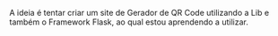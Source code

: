 A ideia é tentar criar um site de Gerador de QR Code utilizando a Lib <qrcode> e também o Framework Flask, ao qual estou aprendendo a utilizar.